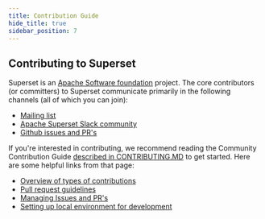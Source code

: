 ```yaml
---
title: Contribution Guide
hide_title: true
sidebar_position: 7
---
```


## Contributing to Superset

Superset is an [Apache Software foundation](https://www.apache.org/theapacheway/index.html) project.
The core contributors (or committers) to Superset communicate primarily in the following channels (all of
which you can join):

- [Mailing list](https://lists.apache.org/list.html?dev@superset.apache.org)
- [Apache Superset Slack community](https://join.slack.com/t/apache-superset/shared_invite/zt-uxbh5g36-AISUtHbzOXcu0BIj7kgUaw)
- [Github issues and PR's](https://github.com/apache/superset/issues)

If you're interested in contributing, we recommend reading the Community Contribution Guide
[described in CONTRIBUTING.MD](https://github.com/apache/superset/blob/master/CONTRIBUTING.md)
to get started. Here are some helpful links from that page:

- [Overview of types of contributions](https://github.com/apache/superset/blob/master/CONTRIBUTING.md#types-of-contributions)
- [Pull request guidelines](https://github.com/apache/superset/blob/master/CONTRIBUTING.md#pull-request-guidelines)
- [Managing Issues and PR's](https://github.com/apache/superset/blob/master/CONTRIBUTING.md#managing-issues-and-prs)
- [Setting up local environment for development](https://github.com/apache/superset/blob/master/CONTRIBUTING.md#setup-local-environment-for-development)
